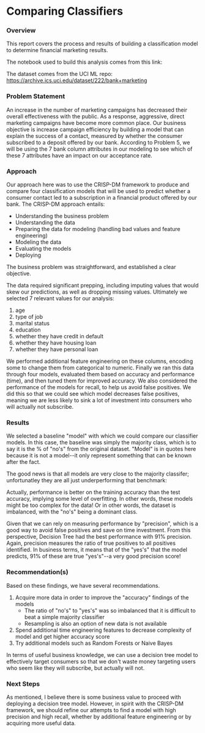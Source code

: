 # Comparing Classifiers

### Overview
This report covers the process and results of building a classification model to determine financial marketing results.

The notebook used to build this analysis comes from this link:

The dataset comes from the UCI ML repo: https://archive.ics.uci.edu/dataset/222/bank+marketing

### Problem Statement
An increase in the number of marketing campaigns has decreased their overall effectiveness with the public. As a response, aggressive, direct marketing campaigns have become more common place. Our business objective is increase campaign efficiency by building a model that can explain the success of a contact, measured by whether the consumer subscribed to a deposit offered by our bank. According to Problem 5, we will be using the 7 bank column attributes in our modeling to see which of these 7 attributes have an impact on our acceptance rate.

### Approach
Our approach here was to use the CRISP-DM framework to produce and compare four classification models that will be used to predict whether a consumer contact led to a subscription in a financial product offered by our bank.
The CRISP-DM approach entails:
* Understanding the business problem
* Understanding the data
* Preparing the data for modeling (handling bad values and feature engineering)
* Modeling the data
* Evaluating the models
* Deploying

The business problem was straightforward, and established a clear objective.

The data required significant prepping, including imputing values that would skew our predictions, as well as dropping missing values.
Ultimately we selected 7 relevant values for our analysis:
1. age
2. type of job
3. marital status
4. education
5. whether they have credit in default
6. whether they have housing loan
7. whether they have personal loan

We performed additional feature engineering on these columns, encoding some to change them from categorical to numeric. 
Finally we ran this data through four models, evaluated them based on accuracy and performance (time), and then tuned them for improved accuracy.
We also considered the performance of the models for recall, to help us avoid false positives. We did this so that we could see which model decreases false positives, meaning we are less likely to sink a lot of investment into consumers who will actually not subscribe.

### Results
We selected a baseline "model" with which we could compare our classifier models. In this case, the baseline was simply the majority class, which is to say it is the % of "no's" from the original dataset.
"Model" is in quotes here because it is not a model--it only represent something that can be known after the fact.

The good news is that all models are very close to the majority classifer; unfortunatley they are all just underperforming that benchmark:


Actually, performance is better on the training accuracy than the test accuracy, implying some level of overfitting. In other words, these models might be too complex for the data! Or in other words, the dataset is imbalanced, with the "no's" being a dominant class.

Given that we can rely on measuring performance by "precision", which is a good way to avoid false positives and save on time investment.
From this perspective, Decision Tree had the best performance with 91% precision.
Again, precision measures the ratio of true positives to all positives identified. 
In business terms, it means that of the "yes's" that the model predicts, 91% of these are true "yes's"--a very good precision score!

### Recommendation(s)

Based on these findings, we have several recommendations.
1. Acquire more data in order to improve the "accuracy" findings of the models
    * The ratio of "no's" to "yes's" was so imbalanced that it is difficult to beat a simple majority classifier
    * Resampling is also an option of new data is not available
2. Spend additional time engineering features to decrease complexity of model and get higher accuracy score
3. Try additional models such as Random Forests or Naive Bayes

In terms of useful business knowledge, we can use a decision tree model to effectively target consumers so that we don't waste money targeting users who seem like they will subscribe, but actually will not.

### Next Steps
As mentioned, I believe there is some business value to proceed with deploying a decision tree model.
However, in spirit with the CRISP-DM framework, we should refine our attempts to find a model with high precision and high recall, whether by additional feature engineering or by acquiring more useful data.
